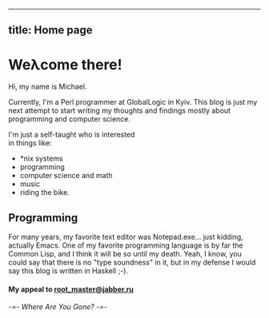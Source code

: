 --------------------
title: Home page
--------------------

# We&lambda;come there!

Hi, my name is Michael.

Currently, I'm a Perl programmer at GlobalLogic in Kyiv.
This blog is just my next attempt to start writing my thoughts 
and findings mostly about programming and computer science.

I'm just a self-taught who is interested  
in things like:

- *nix systems
- programming
- computer science and math
- music
- riding the bike.  

## Programming

For many years, my favorite text editor was Notepad.exe... 
just kidding, actually Emacs. One of my favorite programming language 
is by far the Common Lisp, and I think it will be so until my death.
Yeah, I know, you could say that there is no "type soundness" in it, but in my defense
I would say this blog is written in Haskell ;-).

#### My appeal to root_master@jabber.ru

*-=- Where Are You Gone? -=-*

